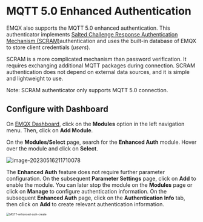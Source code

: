 # MQTT 5.0 Enhanced Authentication

EMQX also supports the MQTT 5.0 enhanced authentication. This authenticator implements [Salted Challenge Response Authentication Mechanism (SCRAM)](https://en.wikipedia.org/wiki/Salted_Challenge_Response_Authentication_Mechanism)authentication and uses the built-in database of EMQX to store client credentials (*users*).

SCRAM is a more complicated mechanism than password verification. It requires exchanging additional MQTT packages during connection. SCRAM authentication does not depend on external data sources, and it is simple and lightweight to use.

Note: SCRAM authenticator only supports MQTT 5.0 connection.



## Configure with Dashboard

On [EMQX Dashboard](http://127.0.0.1:18083/#/authentication), click on the **Modules** option in the left navigation menu. Then, click on **Add Module**.

On the **Modules/Select** page, search for the **Enhanced Auth** module. Hover over the module and click on **Select**. 

![image-20230516211710078](./assets/MQTT-enhanced-auth.png)

The **Enhanced Auth** feature does not require further parameter configuration. On the subsequent **Parameter Settings** page, click on **Add** to enable the module. You can later stop the module on the **Modules** page or click on **Manage** to configure authentication information. On the subsequent **Enhanced Auth** page, click on the **Authentication Info** tab, then click on **Add** to create relevant authentication information.

<img src="./assets/MQTT-enhanced-auth-create.png" alt="MQTT-enhanced-auth-create" style="zoom:50%;" />

